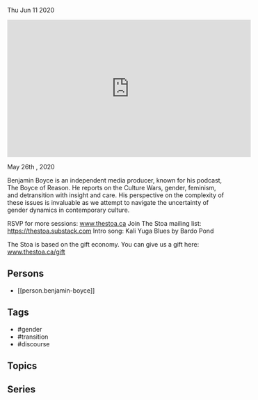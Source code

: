 



Thu Jun 11 2020

<iframe width="560" height="315" src="https://www.youtube.com/embed/d7CCcqQPgIE" title="Gender, Transition and Discourse w/ Benjamin Boyce" frameborder="0" allow="accelerometer; autoplay; clipboard-write; encrypted-media; gyroscope; picture-in-picture" allowfullscreen ></iframe>

May 26th , 2020

Benjamin Boyce is an independent media producer, known for his podcast, The Boyce of Reason. He reports on the Culture Wars, gender, feminism, and detransition with insight and care. His perspective on the complexity of these issues is invaluable as we attempt to navigate the uncertainty of gender dynamics in contemporary culture.

RSVP for more sessions: www.thestoa.ca
Join The Stoa mailing list: https://thestoa.substack.com
Intro song: Kali Yuga Blues by Bardo Pond

The Stoa is based on the gift economy. You can give us a gift here: www.thestoa.ca/gift

## Persons

- [[person.benjamin-boyce]]

## Tags

- #gender
- #transition
- #discourse

## Topics



## Series




